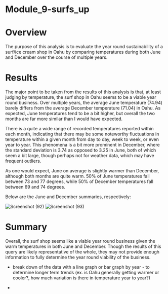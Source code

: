 # Module_9-surfs_up

# Overview

The purpose of this analysis is to evaluate the year round sustainability of a surf/ice cream shop in Oahu by comparing temperatures during both June and December over the course of multiple years.

# Results

The major point to be taken from the results of this analysis is that, at least judging by temperature, the surf shop in Oahu seems to be a viable year round business. Over multiple years, the average June temperature (74.94) barely differs from the average December temperature (71.04) in Oahu. As expected, June temperatures tend to be a bit higher, but overall the two months are far more similar than I would have expected.

There is a quite a wide range of recorded temperatures reported within each month, indicating that there may be some noteworthy fluctuations in temperature within a given month from day to day, week to week, or even year to year. This phenomena is a bit more prominent in December, where the standard deviation is 3.74 as opposed to 3.25 in June, both of which seem a bit large, though perhaps not for weather data, which may have frequent outliers. 

As one would expect, June on average is slightly warmer than December, although both months are quite warm. 50% of June temperatures fall between 73 and 77 degrees, while 50% of December temperatures fall between 69 and 74 degrees.

Below are the June and December summaries, respectively:

![Screenshot (92)](https://user-images.githubusercontent.com/91569387/144791528-a4908a2a-879e-428a-9949-977ed6a8ed5e.png)
![Screenshot (93)](https://user-images.githubusercontent.com/91569387/144791540-c8405b93-0d71-4f91-ad39-06ab32686759.png)

# Summary

Overall, the surf shop seems like a viable year round business given the warm temperatures in both June and December. Though the results of this query are likely representative of the whole, they may not provide enough information to fully determine the year round viability of the business. 

- break down of the data with a line graph or bar graph by year - to determine longer term trends (ex. is Oahu generally getting warmer or cooler?, how much variation is there in temperature year to year?)

- 

